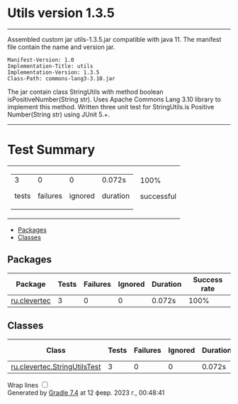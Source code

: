 # Utils version 1.3.5
---
Assembled custom jar utils-1.3.5.jar  compatible with java 11.
The manifest file contain the name and version jar.
````
Manifest-Version: 1.0
Implementation-Title: utils
Implementation-Version: 1.3.5
Class-Path: commons-lang3-3.10.jar

````
The jar contain class StringUtils with method boolean isPositiveNumber(String str). 
Uses Apache Commons Lang 3.10 library to implement this method. 
Written three unit test for StringUtils.is Positive Number(String str) using JUnit 5.+.

---
<!DOCTYPE html>
<html>
<head>
<meta http-equiv="Content-Type" content="text/html; charset=utf-8"/>
<meta http-equiv="x-ua-compatible" content="IE=edge"/>
<title>Test results - Test Summary</title>
<link href="css/base-style.css" rel="stylesheet" type="text/css"/>
<link href="css/style.css" rel="stylesheet" type="text/css"/>
<script src="js/report.js" type="text/javascript"></script>
</head>
<body>
<div id="content">
<h1>Test Summary</h1>
<div id="summary">
<table>
<tr>
<td>
<div class="summaryGroup">
<table>
<tr>
<td>
<div class="infoBox" id="tests">
<div class="counter">3</div>
<p>tests</p>
</div>
</td>
<td>
<div class="infoBox" id="failures">
<div class="counter">0</div>
<p>failures</p>
</div>
</td>
<td>
<div class="infoBox" id="ignored">
<div class="counter">0</div>
<p>ignored</p>
</div>
</td>
<td>
<div class="infoBox" id="duration">
<div class="counter">0.072s</div>
<p>duration</p>
</div>
</td>
</tr>
</table>
</div>
</td>
<td>
<div class="infoBox success" id="successRate">
<div class="percent">100%</div>
<p>successful</p>
</div>
</td>
</tr>
</table>
</div>
<div id="tabs">
<ul class="tabLinks">
<li>
<a href="#tab0">Packages</a>
</li>
<li>
<a href="#tab1">Classes</a>
</li>
</ul>
<div id="tab0" class="tab">
<h2>Packages</h2>
<table>
<thead>
<tr>
<th>Package</th>
<th>Tests</th>
<th>Failures</th>
<th>Ignored</th>
<th>Duration</th>
<th>Success rate</th>
</tr>
</thead>
<tbody>
<tr>
<td class="success">
<a href="packages/ru.clevertec.html">ru.clevertec</a>
</td>
<td>3</td>
<td>0</td>
<td>0</td>
<td>0.072s</td>
<td class="success">100%</td>
</tr>
</tbody>
</table>
</div>
<div id="tab1" class="tab">
<h2>Classes</h2>
<table>
<thead>
<tr>
<th>Class</th>
<th>Tests</th>
<th>Failures</th>
<th>Ignored</th>
<th>Duration</th>
<th>Success rate</th>
</tr>
</thead>
<tbody>
<tr>
<td class="success">
<a href="classes/ru.clevertec.StringUtilsTest.html">ru.clevertec.StringUtilsTest</a>
</td>
<td>3</td>
<td>0</td>
<td>0</td>
<td>0.072s</td>
<td class="success">100%</td>
</tr>
</tbody>
</table>
</div>
</div>
<div id="footer">
<p>
<div>
<label class="hidden" id="label-for-line-wrapping-toggle" for="line-wrapping-toggle">Wrap lines
<input id="line-wrapping-toggle" type="checkbox" autocomplete="off"/>
</label>
</div>Generated by 
<a href="http://www.gradle.org">Gradle 7.4</a> at 12 февр. 2023 г., 00:48:41</p>
</div>
</div>
</body>
</html>
